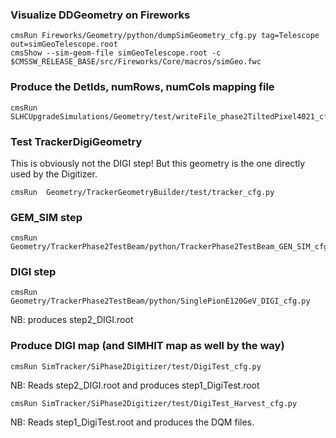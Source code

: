 
### Visualize DDGeometry on Fireworks

    cmsRun Fireworks/Geometry/python/dumpSimGeometry_cfg.py tag=Telescope out=simGeoTelescope.root
    cmsShow --sim-geom-file simGeoTelescope.root -c $CMSSW_RELEASE_BASE/src/Fireworks/Core/macros/simGeo.fwc


### Produce the DetIds, numRows, numCols mapping file 

    cmsRun  SLHCUpgradeSimulations/Geometry/test/writeFile_phase2TiltedPixel4021_cfg.py


### Test TrackerDigiGeometry   

This is obviously not the DIGI step! But this geometry is the one directly used by the Digitizer.    

    cmsRun  Geometry/TrackerGeometryBuilder/test/tracker_cfg.py 


### GEM_SIM step 

    cmsRun Geometry/TrackerPhase2TestBeam/python/TrackerPhase2TestBeam_GEN_SIM_cfg.py


### DIGI step 

    cmsRun Geometry/TrackerPhase2TestBeam/python/SinglePionE120GeV_DIGI_cfg.py
NB: produces step2_DIGI.root  


### Produce DIGI map  (and SIMHIT map as well by the way)

    cmsRun SimTracker/SiPhase2Digitizer/test/DigiTest_cfg.py
NB: Reads step2_DIGI.root and produces step1_DigiTest.root

    cmsRun SimTracker/SiPhase2Digitizer/test/DigiTest_Harvest_cfg.py
NB: Reads step1_DigiTest.root and produces the DQM files.
